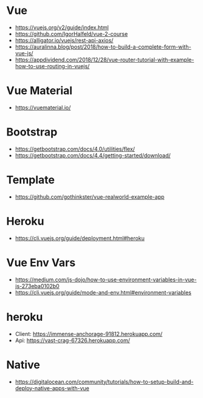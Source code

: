 # Vue
* https://vuejs.org/v2/guide/index.html
* https://github.com/IgorHalfeld/vue-2-course
* https://alligator.io/vuejs/rest-api-axios/
* https://auralinna.blog/post/2018/how-to-build-a-complete-form-with-vue-js/
* https://appdividend.com/2018/12/28/vue-router-tutorial-with-example-how-to-use-routing-in-vuejs/

# Vue Material
* https://vuematerial.io/

# Bootstrap
* https://getbootstrap.com/docs/4.0/utilities/flex/
* https://getbootstrap.com/docs/4.4/getting-started/download/

# Template
* https://github.com/gothinkster/vue-realworld-example-app

# Heroku
* https://cli.vuejs.org/guide/deployment.html#heroku

# Vue Env Vars
* https://medium.com/js-dojo/how-to-use-environment-variables-in-vue-js-273eba0102b0
* https://cli.vuejs.org/guide/mode-and-env.html#environment-variables

# heroku
* Client: https://immense-anchorage-91812.herokuapp.com/
* Api: https://vast-crag-67326.herokuapp.com/

# Native
* https://digitalocean.com/community/tutorials/how-to-setup-build-and-deploy-native-apps-with-vue
